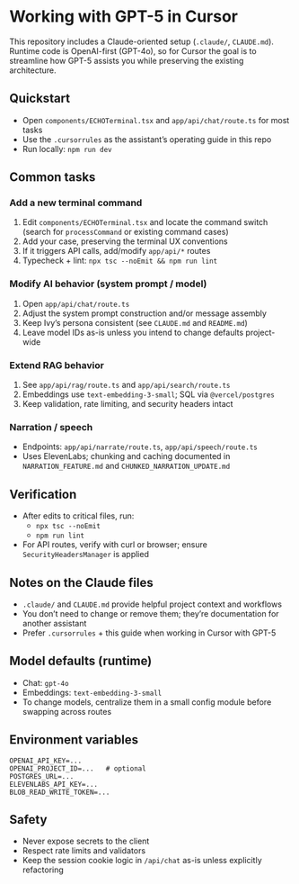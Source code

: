 # Working with GPT-5 in Cursor

This repository includes a Claude-oriented setup (`.claude/`, `CLAUDE.md`). Runtime code is OpenAI-first (GPT-4o), so for Cursor the goal is to streamline how GPT-5 assists you while preserving the existing architecture.

## Quickstart
- Open `components/ECHOTerminal.tsx` and `app/api/chat/route.ts` for most tasks
- Use the `.cursorrules` as the assistant’s operating guide in this repo
- Run locally: `npm run dev`

## Common tasks

### Add a new terminal command
1. Edit `components/ECHOTerminal.tsx` and locate the command switch (search for `processCommand` or existing command cases)
2. Add your case, preserving the terminal UX conventions
3. If it triggers API calls, add/modify `app/api/*` routes
4. Typecheck + lint: `npx tsc --noEmit && npm run lint`

### Modify AI behavior (system prompt / model)
1. Open `app/api/chat/route.ts`
2. Adjust the system prompt construction and/or message assembly
3. Keep Ivy’s persona consistent (see `CLAUDE.md` and `README.md`)
4. Leave model IDs as-is unless you intend to change defaults project-wide

### Extend RAG behavior
1. See `app/api/rag/route.ts` and `app/api/search/route.ts`
2. Embeddings use `text-embedding-3-small`; SQL via `@vercel/postgres`
3. Keep validation, rate limiting, and security headers intact

### Narration / speech
- Endpoints: `app/api/narrate/route.ts`, `app/api/speech/route.ts`
- Uses ElevenLabs; chunking and caching documented in `NARRATION_FEATURE.md` and `CHUNKED_NARRATION_UPDATE.md`

## Verification
- After edits to critical files, run:
  - `npx tsc --noEmit`
  - `npm run lint`
- For API routes, verify with curl or browser; ensure `SecurityHeadersManager` is applied

## Notes on the Claude files
- `.claude/` and `CLAUDE.md` provide helpful project context and workflows
- You don’t need to change or remove them; they’re documentation for another assistant
- Prefer `.cursorrules` + this guide when working in Cursor with GPT-5

## Model defaults (runtime)
- Chat: `gpt-4o`
- Embeddings: `text-embedding-3-small`
- To change models, centralize them in a small config module before swapping across routes

## Environment variables
```
OPENAI_API_KEY=...
OPENAI_PROJECT_ID=...   # optional
POSTGRES_URL=...
ELEVENLABS_API_KEY=...
BLOB_READ_WRITE_TOKEN=...
```

## Safety
- Never expose secrets to the client
- Respect rate limits and validators
- Keep the session cookie logic in `/api/chat` as-is unless explicitly refactoring 